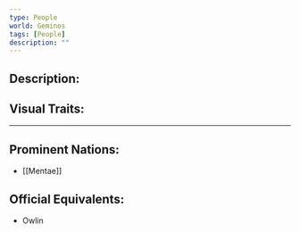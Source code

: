 ```yaml
---
type: People
world: Geminos
tags: [People]
description: ""
---
```


## Description:

## Visual Traits:

---

## Prominent Nations:
- [[Mentae]]

## Official Equivalents:
- Owlin
